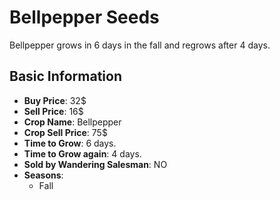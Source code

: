 # Bellpepper Seeds

Bellpepper grows in 6 days in the fall and regrows after 4 days.

## Basic Information

- **Buy Price**: 32$
- **Sell Price**: 16$
- **Crop Name**: Bellpepper
- **Crop Sell Price**: 75$
- **Time to Grow**: 6 days.
- **Time to Grow again**: 4 days.
- **Sold by Wandering Salesman**: NO
- **Seasons**:
  - Fall